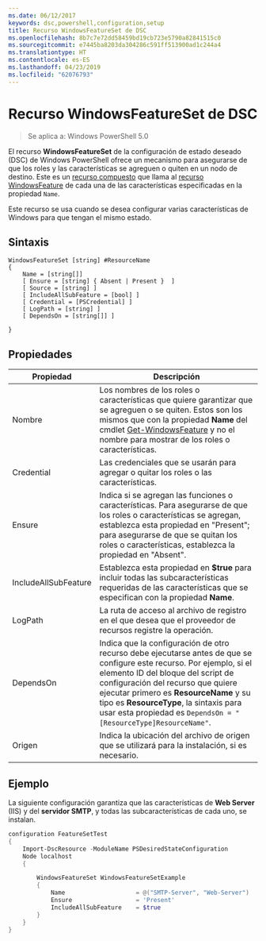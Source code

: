 ```yaml
---
ms.date: 06/12/2017
keywords: dsc,powershell,configuration,setup
title: Recurso WindowsFeatureSet de DSC
ms.openlocfilehash: 8b7c7e72dd58459bd19cb723e5790a82841515c0
ms.sourcegitcommit: e7445ba8203da304286c591ff513900ad1c244a4
ms.translationtype: HT
ms.contentlocale: es-ES
ms.lasthandoff: 04/23/2019
ms.locfileid: "62076793"
---
```

# <a name="dsc-windowsfeatureset-resource"></a>Recurso WindowsFeatureSet de DSC

> Se aplica a: Windows PowerShell 5.0

El recurso **WindowsFeatureSet** de la configuración de estado deseado (DSC) de Windows PowerShell ofrece un mecanismo para asegurarse de que los roles y las características se agreguen o quiten en un nodo de destino.
Este es un [recurso compuesto](../../../resources/authoringResourceComposite.md) que llama al [recurso WindowsFeature](windowsfeatureResource.md) de cada una de las características especificadas en la propiedad `Name`.

Este recurso se usa cuando se desea configurar varias características de Windows para que tengan el mismo estado.

## <a name="syntax"></a>Sintaxis

```
WindowsFeatureSet [string] #ResourceName
{
    Name = [string[]]
    [ Ensure = [string] { Absent | Present }  ]
    [ Source = [string] ]
    [ IncludeAllSubFeature = [bool] ]
    [ Credential = [PSCredential] ]
    [ LogPath = [string] ]
    [ DependsOn = [string[]] ]

}
```

## <a name="properties"></a>Propiedades

|  Propiedad  |  Descripción   |
|---|---|
| Nombre| Los nombres de los roles o características que quiere garantizar que se agreguen o se quiten. Estos son los mismos que con la propiedad **Name** del cmdlet [Get-WindowsFeature](https://technet.microsoft.com/en-us/library/jj205469.aspx) y no el nombre para mostrar de los roles o características.|
| Credential| Las credenciales que se usarán para agregar o quitar los roles o las características.|
| Ensure| Indica si se agregan las funciones o características. Para asegurarse de que los roles o características se agregan, establezca esta propiedad en "Present"; para asegurarse de que se quitan los roles o características, establezca la propiedad en "Absent".|
| IncludeAllSubFeature| Establezca esta propiedad en **$true** para incluir todas las subcaracterísticas requeridas de las características que se especifican con la propiedad **Name**.|
| LogPath| La ruta de acceso al archivo de registro en el que desea que el proveedor de recursos registre la operación.|
| DependsOn| Indica que la configuración de otro recurso debe ejecutarse antes de que se configure este recurso. Por ejemplo, si el elemento ID del bloque del script de configuración del recurso que quiere ejecutar primero es __ResourceName__ y su tipo es __ResourceType__, la sintaxis para usar esta propiedad es `DependsOn = "[ResourceType]ResourceName"`.|
| Origen| Indica la ubicación del archivo de origen que se utilizará para la instalación, si es necesario.|

## <a name="example"></a>Ejemplo

La siguiente configuración garantiza que las características de **Web Server** (IIS) y del **servidor SMTP**, y todas las subcaracterísticas de cada uno, se instalan.

```powershell
configuration FeatureSetTest
{
    Import-DscResource -ModuleName PSDesiredStateConfiguration
    Node localhost
    {

        WindowsFeatureSet WindowsFeatureSetExample
        {
            Name                    = @("SMTP-Server", "Web-Server")
            Ensure                  = 'Present'
            IncludeAllSubFeature    = $true
        }
    }
}
```
